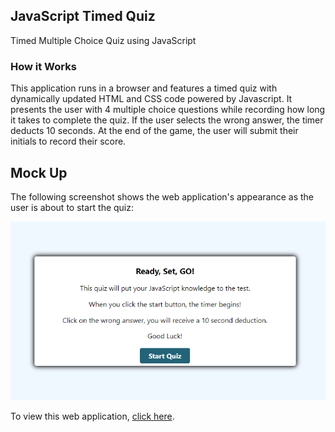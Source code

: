## JavaScript Timed Quiz
Timed Multiple Choice Quiz using JavaScript


### How it Works

This application runs in a browser and features a timed quiz with dynamically updated HTML and CSS code powered by Javascript. It presents the user with 4 multiple choice questions while recording how long it takes to complete the quiz. If the user selects the wrong answer, the timer deducts 10 seconds. At the end of the game, the user will submit their initials to record their score. 






## Mock Up

The following screenshot shows the web application's appearance as the user is about to start the quiz:

![](./assets/screenshot.png)


To view this web application, [click here](https://lindsey-lansford.github.io/JS-Timed-Quiz/).